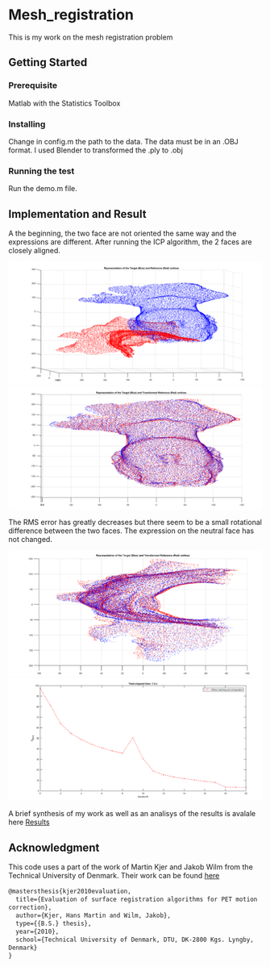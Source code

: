 # Mesh_registration

This is my work on the mesh registration problem

## Getting Started

### Prerequisite

Matlab with the Statistics Toolbox

### Installing
Change in config.m the path to the data.
The data must be in an .OBJ format.
I used Blender to transformed the .ply to .obj

### Running the test

Run the demo.m file.

## Implementation and Result

A the beginning, the two face are not oriented the same way and the expressions are different. After running the ICP algorithm, the 2 faces are closely aligned.

![Init_state](https://github.com/AlexTintin/Mesh_registration/blob/master/images/Init_state.PNG)
![Final_state](https://github.com/AlexTintin/Mesh_registration/blob/master/images/Final_state.PNG)

The RMS error has greatly decreases but there seem to be a small rotational difference between the two faces.
The expression on the neutral face has not changed.

![Final_state2](https://github.com/AlexTintin/Mesh_registration/blob/master/images/Final_state2.PNG)
![Error](https://github.com/AlexTintin/Mesh_registration/blob/master/images/Error.PNG)

A brief synthesis of my work as well as an analisys of the results is avalale here [Results](https://drive.google.com/file/d/1NRmjS41s9Bvgez30hoMaTTYAvF0UNnJ5/view?usp=sharing)

## Acknowledgment

This code uses a part of the work of Martin Kjer and Jakob Wilm from the Technical University of Denmark. Their work can be found [here](https://fr.mathworks.com/matlabcentral/fileexchange/27804-iterative-closest-point)
```
@mastersthesis{kjer2010evaluation,
  title={Evaluation of surface registration algorithms for PET motion correction},
  author={Kjer, Hans Martin and Wilm, Jakob},
  type={{B.S.} thesis},
  year={2010},
  school={Technical University of Denmark, DTU, DK-2800 Kgs. Lyngby, Denmark}
}
```
